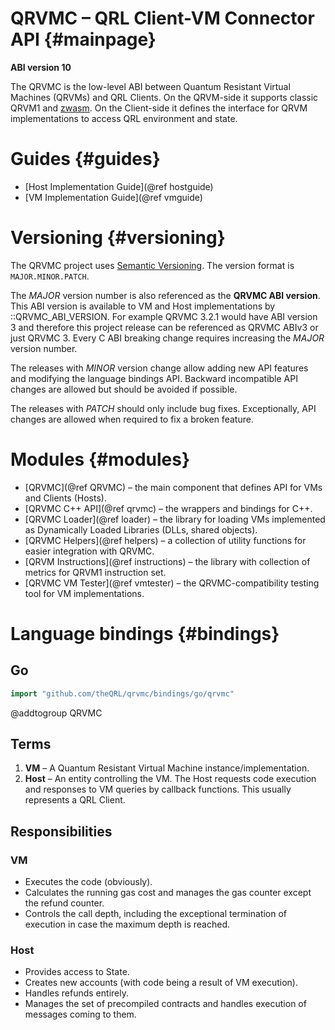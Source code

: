 # QRVMC – QRL Client-VM Connector API {#mainpage}

**ABI version 10**

The QRVMC is the low-level ABI between Quantum Resistant Virtual Machines (QRVMs) and QRL Clients. On the QRVM-side it supports classic QRVM1 and [zwasm].
On the Client-side it defines the interface for QRVM implementations
to access QRL environment and state.


# Guides {#guides}

- [Host Implementation Guide](@ref hostguide)
- [VM Implementation Guide](@ref vmguide)


# Versioning {#versioning}

The QRVMC project uses [Semantic Versioning](https://semver.org).
The version format is `MAJOR.MINOR.PATCH`.

The _MAJOR_ version number is also referenced as the **QRVMC ABI version**.
This ABI version is available to VM and Host implementations by ::QRVMC_ABI_VERSION.
For example QRVMC 3.2.1 would have ABI version 3 and therefore this project release
can be referenced as QRVMC ABIv3 or just QRVMC 3.
Every C ABI breaking change requires increasing the _MAJOR_ version number.

The releases with _MINOR_ version change allow adding new API features
and modifying the language bindings API.
Backward incompatible API changes are allowed but should be avoided if possible.

The releases with _PATCH_ should only include bug fixes. Exceptionally,
API changes are allowed when required to fix a broken feature.


# Modules {#modules}

- [QRVMC](@ref QRVMC)
   – the main component that defines API for VMs and Clients (Hosts).
- [QRVMC C++ API](@ref qrvmc)
   – the wrappers and bindings for C++.
- [QRVMC Loader](@ref loader)
   – the library for loading VMs implemented as Dynamically Loaded Libraries (DLLs, shared objects).
- [QRVMC Helpers](@ref helpers)
   – a collection of utility functions for easier integration with QRVMC.
- [QRVM Instructions](@ref instructions)
   – the library with collection of metrics for QRVM1 instruction set.
- [QRVMC VM Tester](@ref vmtester)
   – the QRVMC-compatibility testing tool for VM implementations.


# Language bindings {#bindings}

## Go

```go
import "github.com/theQRL/qrvmc/bindings/go/qrvmc"
```


[zwasm]: https://github.com/zwasm/design


@addtogroup QRVMC

## Terms

1. **VM** – A Quantum Resistant Virtual Machine instance/implementation.
2. **Host** – An entity controlling the VM.
   The Host requests code execution and responses to VM queries by callback
   functions. This usually represents a QRL Client.


## Responsibilities

### VM

- Executes the code (obviously).
- Calculates the running gas cost and manages the gas counter except the refund
  counter.
- Controls the call depth, including the exceptional termination of execution
  in case the maximum depth is reached.


### Host

- Provides access to State.
- Creates new accounts (with code being a result of VM execution).
- Handles refunds entirely.
- Manages the set of precompiled contracts and handles execution of messages
  coming to them.
